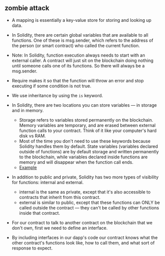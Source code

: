 ## zombie attack

- A mapping is essentially a key-value store for storing and looking up data.
- In Solidity, there are certain global variables that are available to all functions. One of these is msg.sender, which refers to the address of the person (or smart contract) who called the current function.
- Note: In Solidity, function execution always needs to start with an external caller. A contract will just sit on the blockchain doing nothing until someone calls one of its functions. So there will always be a msg.sender.
- Require makes it so that the function will throw an error and stop executing if some condition is not true.
- We use inheritance by using the ```is``` keyword.
- In Solidity, there are two locations you can store variables — in storage and in memory.

    - Storage refers to variables stored permanently on the blockchain. Memory variables are temporary, and are erased between external function calls to your contract. Think of it like your computer's hard disk vs RAM.
    - Most of the time you don't need to use these keywords because Solidity handles them by default. State variables (variables declared outside of functions) are by default storage and written permanently to the blockchain, while variables declared inside functions are memory and will disappear when the function call ends.
    - [Example](https://cryptozombies.io/en/lesson/2/chapter/7)
- In addition to public and private, Solidity has two more types of visibility for functions: internal and external. 
    - internal is the same as private, except that it's also accessible to contracts that inherit from this contract.
    - external is similar to public, except that these functions can ONLY be called outside the contract — they can't be called by other functions inside that contract.
- For our contract to talk to another contract on the blockchain that we don't own, first we need to define an interface.
- By including interfaces in our dapp's code our contract knows what the other contract's functions look like, how to call them, and what sort of response to expect.
